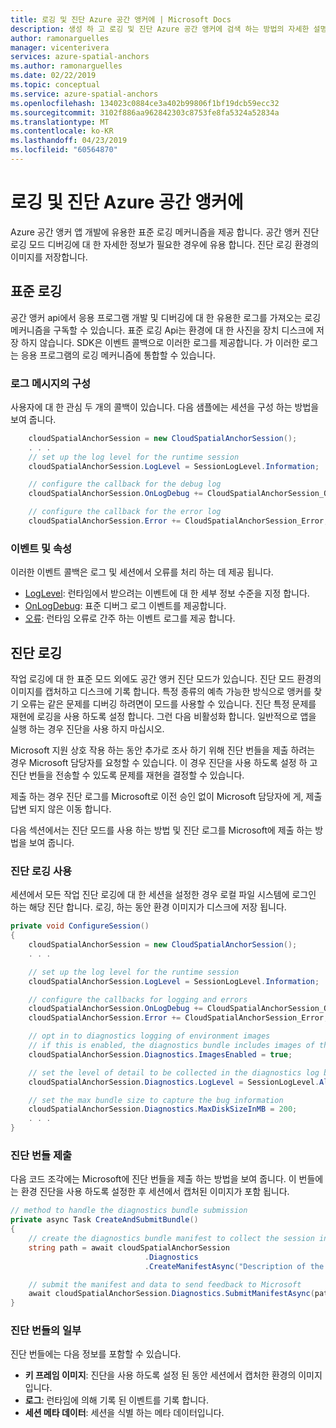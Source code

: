 ```yaml
---
title: 로깅 및 진단 Azure 공간 앵커에 | Microsoft Docs
description: 생성 하 고 로깅 및 진단 Azure 공간 앵커에 검색 하는 방법의 자세한 설명은 합니다.
author: ramonarguelles
manager: vicenterivera
services: azure-spatial-anchors
ms.author: ramonarguelles
ms.date: 02/22/2019
ms.topic: conceptual
ms.service: azure-spatial-anchors
ms.openlocfilehash: 134023c0884ce3a402b99806f1bf19dcb59ecc32
ms.sourcegitcommit: 3102f886aa962842303c8753fe8fa5324a52834a
ms.translationtype: MT
ms.contentlocale: ko-KR
ms.lasthandoff: 04/23/2019
ms.locfileid: "60564870"
---
```

# <a name="logging-and-diagnostics-in-azure-spatial-anchors"></a>로깅 및 진단 Azure 공간 앵커에

Azure 공간 앵커 앱 개발에 유용한 표준 로깅 메커니즘을 제공 합니다. 공간 앵커 진단 로깅 모드 디버깅에 대 한 자세한 정보가 필요한 경우에 유용 합니다. 진단 로깅 환경의 이미지를 저장합니다.

## <a name="standard-logging"></a>표준 로깅
공간 앵커 api에서 응용 프로그램 개발 및 디버깅에 대 한 유용한 로그를 가져오는 로깅 메커니즘을 구독할 수 있습니다. 표준 로깅 Api는 환경에 대 한 사진을 장치 디스크에 저장 하지 않습니다. SDK은 이벤트 콜백으로 이러한 로그를 제공합니다. 가 이러한 로그는 응용 프로그램의 로깅 메커니즘에 통합할 수 있습니다.

### <a name="configuration-of-log-messages"></a>로그 메시지의 구성
사용자에 대 한 관심 두 개의 콜백이 있습니다. 다음 샘플에는 세션을 구성 하는 방법을 보여 줍니다.

```csharp
    cloudSpatialAnchorSession = new CloudSpatialAnchorSession();
    . . .
    // set up the log level for the runtime session
    cloudSpatialAnchorSession.LogLevel = SessionLogLevel.Information;

    // configure the callback for the debug log
    cloudSpatialAnchorSession.OnLogDebug += CloudSpatialAnchorSession_OnLogDebug;

    // configure the callback for the error log
    cloudSpatialAnchorSession.Error += CloudSpatialAnchorSession_Error;
```

### <a name="events-and-properties"></a>이벤트 및 속성

이러한 이벤트 콜백은 로그 및 세션에서 오류를 처리 하는 데 제공 됩니다.

- [LogLevel](https://docs.microsoft.com/dotnet/api/microsoft.azure.spatialanchors.cloudspatialanchorsession.loglevel): 런타임에서 받으려는 이벤트에 대 한 세부 정보 수준을 지정 합니다.
- [OnLogDebug](https://docs.microsoft.com/dotnet/api/microsoft.azure.spatialanchors.cloudspatialanchorsession.onlogdebug): 표준 디버그 로그 이벤트를 제공합니다.
- [오류](https://docs.microsoft.com/dotnet/api/microsoft.azure.spatialanchors.cloudspatialanchorsession.error): 런타임 오류로 간주 하는 이벤트 로그를 제공 합니다.

## <a name="diagnostics-logging"></a>진단 로깅

작업 로깅에 대 한 표준 모드 외에도 공간 앵커 진단 모드가 있습니다. 진단 모드 환경의 이미지를 캡처하고 디스크에 기록 합니다. 특정 종류의 예측 가능한 방식으로 앵커를 찾기 오류는 같은 문제를 디버깅 하려면이 모드를 사용할 수 있습니다. 진단 특정 문제를 재현에 로깅을 사용 하도록 설정 합니다. 그런 다음 비활성화 합니다. 일반적으로 앱을 실행 하는 경우 진단을 사용 하지 마십시오.

Microsoft 지원 상호 작용 하는 동안 추가로 조사 하기 위해 진단 번들을 제출 하려는 경우 Microsoft 담당자를 요청할 수 있습니다. 이 경우 진단을 사용 하도록 설정 하 고 진단 번들을 전송할 수 있도록 문제를 재현을 결정할 수 있습니다. 

제출 하는 경우 진단 로그를 Microsoft로 이전 승인 없이 Microsoft 담당자에 게, 제출 답변 되지 않은 이동 합니다.

다음 섹션에서는 진단 모드를 사용 하는 방법 및 진단 로그를 Microsoft에 제출 하는 방법을 보여 줍니다.

### <a name="enable-diagnostics-logging"></a>진단 로깅 사용

세션에서 모든 작업 진단 로깅에 대 한 세션을 설정한 경우 로컬 파일 시스템에 로그인 하는 해당 진단 합니다. 로깅, 하는 동안 환경 이미지가 디스크에 저장 됩니다.

```csharp
private void ConfigureSession()
{
    cloudSpatialAnchorSession = new CloudSpatialAnchorSession();
    . . .

    // set up the log level for the runtime session
    cloudSpatialAnchorSession.LogLevel = SessionLogLevel.Information;

    // configure the callbacks for logging and errors
    cloudSpatialAnchorSession.OnLogDebug += CloudSpatialAnchorSession_OnLogDebug;
    cloudSpatialAnchorSession.Error += CloudSpatialAnchorSession_Error;

    // opt in to diagnostics logging of environment images
    // if this is enabled, the diagnostics bundle includes images of the environment captured by the session
    cloudSpatialAnchorSession.Diagnostics.ImagesEnabled = true;

    // set the level of detail to be collected in the diagnostics log by the session
    cloudSpatialAnchorSession.Diagnostics.LogLevel = SessionLogLevel.All;

    // set the max bundle size to capture the bug information
    cloudSpatialAnchorSession.Diagnostics.MaxDiskSizeInMB = 200;
    . . .
}
```

### <a name="submit-the-diagnostics-bundle"></a>진단 번들 제출

다음 코드 조각에는 Microsoft에 진단 번들을 제출 하는 방법을 보여 줍니다. 이 번들에는 환경 진단을 사용 하도록 설정한 후 세션에서 캡처된 이미지가 포함 됩니다. 

```csharp
// method to handle the diagnostics bundle submission
private async Task CreateAndSubmitBundle()
{
    // create the diagnostics bundle manifest to collect the session information
    string path = await cloudSpatialAnchorSession
                              .Diagnostics
                              .CreateManifestAsync("Description of the issue");

    // submit the manifest and data to send feedback to Microsoft
    await cloudSpatialAnchorSession.Diagnostics.SubmitManifestAsync(path);
}
```

### <a name="parts-of-a-diagnostics-bundle"></a>진단 번들의 일부
진단 번들에는 다음 정보를 포함할 수 있습니다.

- **키 프레임 이미지**: 진단을 사용 하도록 설정 된 동안 세션에서 캡처한 환경의 이미지입니다.
- **로그**: 런타임에 의해 기록 된 이벤트를 기록 합니다.
- **세션 메타 데이터**: 세션을 식별 하는 메타 데이터입니다.
